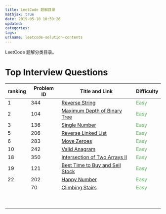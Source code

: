 ```yaml
---
title: LeetCode 题解目录
mathjax: true
date: 2019-05-10 10:59:26
updated:
categories:
tags:
urlname: leetcode-solution-contents
---
```


LeetCode 题解分类目录。

<!-- more -->



# Top Interview Questions

| ranking | Problem ID | Title and Link                                               | Difficulty                              |
| ------- | ---------- | ------------------------------------------------------------ | --------------------------------------- |
| 1       | 344        | [Reverse String]()                                           | <span style="color:#5cb85c">Easy</span> |
| 2       | 104        | [Maximum Depth of Binary Tree](https://52heartz.top/articles/leetcode-104-maximum-depth-of-binary-tree/) | <span style="color:#5cb85c">Easy</span> |
| 3       | 136        | [Single Number](https://52heartz.top/articles/LeetCode-136-Single-Number/) | <span style="color:#5cb85c">Easy</span> |
| 5       | 206        | [Reverse Linked List](https://52heartz.top/articles/leetcode-206-reverse-linked-list/) | <span style="color:#5cb85c">Easy</span> |
| 6       | 283        | [Move Zeroes](https://52heartz.top/articles/LeetCode-283-Move-Zeros/) | <span style="color:#5cb85c">Easy</span> |
| 10      | 242        | [Valid Anagram](https://52heartz.top/articles/LeetCode-242-Valid-Anagram/) | <span style="color:#5cb85c">Easy</span> |
| 18      | 350        | [Intersection of Two Arrays II](https://52heartz.top/articles/LeetCode-350-Intersection-of-Two-Arrays-II/) | <span style="color:#5cb85c">Easy</span> |
| 19      | 121        | [Best Time to Buy and Sell Stock](https://52heartz.top/articles/LeetCode-121-Best-Time-to-Buy-and-Sell-Stock/) | <span style="color:#5cb85c">Easy</span> |
| 22      | 202        | [Happy Number](https://52heartz.top/articles/LeetCode-202-Happy-Number/) | <span style="color:#5cb85c">Easy</span> |
|         | 70         | [Climbing Stairs](https://52heartz.top/articles/LeetCode-70-Climbing-Stairs/) | <span style="color:#5cb85c">Easy</span> |
|         |            |                                                              |                                         |
|         |            |                                                              |                                         |
|         |            |                                                              |                                         |
|         |            |                                                              |                                         |
|         |            |                                                              |                                         |
|         |            |                                                              |                                         |
|         |            |                                                              |                                         |
|         |            |                                                              |                                         |
|         |            |                                                              |                                         |

